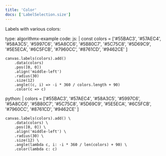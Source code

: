 ```yaml
---
title: 'Color'
docs: ['LabelSelection.size']
---
```


Labels with various colors:

<data type='yaml'>
type: algorithmx-example
code:
  js: |
    const colors = ['#55BAC3', '#57AEC4', '#58A3C5',
        '#5997C6', '#5A8CC6', '#5B80C7', '#5C75C8', '#5D69C9',
        '#5E5ECA', '#6C5FCB', '#7960CC', '#8761CD', '#9462CE'
    ]
    
    canvas.labels(colors).add()
        .data(colors)
        .pos([0, 0])
        .align('middle-left')
        .radius(30)
        .size(12)
        .angle((c, i) => -i * 360 / colors.length + 90)
        .color(c => c)
  python: |
    colors = ['#55BAC3', '#57AEC4', '#58A3C5',
        '#5997C6', '#5A8CC6', '#5B80C7', '#5C75C8', '#5D69C9',
        '#5E5ECA', '#6C5FCB', '#7960CC', '#8761CD', '#9462CE'
    ]
    
    canvas.labels(colors).add() \
        .data(colors) \
        .pos([0, 0]) \
        .align('middle-left') \
        .radius(30) \
        .size(12) \
        .angle(lambda c, i: -i * 360 / len(colors) + 90) \
        .color(lambda c: c)
</data>
